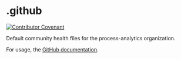 # .github

[![Contributor Covenant](https://img.shields.io/badge/Contributor%20Covenant-v2.0%20adopted-ff69b4.svg)](CODE_OF_CONDUCT.md)

Default community health files for the process-analytics organization.

For usage, the [GitHub documentation](https://docs.github.com/en/github/building-a-strong-community/creating-a-default-community-health-file).
